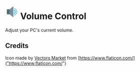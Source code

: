 # ![icon](assets/icon.png)Volume Control

Adjust your PC's current volume.

## Credits

Icon made by [Vectors Market](https://www.flaticon.com/authors/vectors-market) from [https://www.flaticon.com/]("https://www.flaticon.com/")
